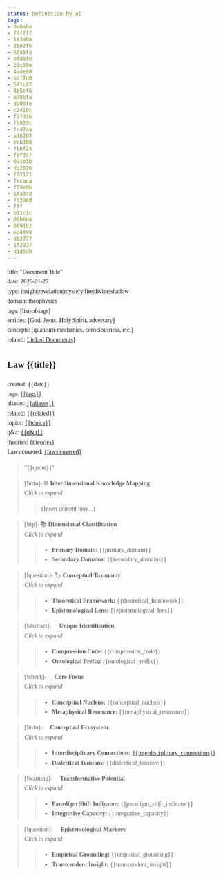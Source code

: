 ```yaml
---
status: Definition by AI
tags:
- 0a0a0a
- ffffff
- 1e3a8a
- 3b82f6
- 60a5fa
- bfdbfe
- 22c55e
- 4ade80
- bbf7d0
- 581c87
- 8b5cf6
- a78bfa
- ddd6fe
- c2410c
- f97316
- fb923c
- fed7aa
- a16207
- eab308
- fbbf24
- fef3c7
- 991b1b
- dc2626
- f87171
- fecaca
- f59e0b
- 16a34a
- 7c3aed
- fff
- b91c1c
- 06b6d4
- 0891b2
- ec4899
- db2777
- 1f2937
- d1d5db
---
```

   
title: "Document Title"   
date: 2025-01-27   
type: insight|revelation|mystery|fire|divine|shadow   
domain: theophysics   
tags: [list-of-tags]   
entities: [God, Jesus, Holy Spirit, adversary]   
concepts: [quantum-mechanics, consciousness, etc.]   
related: [Linked Documents](Linked%20Documents.md)]   
   
   
## **Law {{title}}**    
created: {{date}}     
tags: {[{tags}}](%7Btags%7D%7D.md)     
aliases: [{{aliases}} ](%7B%7Baliases%7D%7D.md)    
related: [{{related}}](%7B%7Brelated%7D%7D.md)   
topics: [{{topics}}](%7B%7Btopics%7D%7D.md)   
q&a: [{{q&a}}](%7B%7Bq&a%7D%7D.md)   
theories: [{theories}](%7Btheories%7D.md)   
 Laws covered: [{laws covered}](%7Blaws%20covered%7D.md)   
   
> "{{quote}}"   
   
> [!info]- 🌐 **Interdimensional Knowledge Mapping**     
> _Click to expand_   
> > (Insert content here...)   
   
> [!tip]- 📚 **Dimensional Classification**     
> _Click to expand_   
> > - **Primary Domain:** {{primary_domain}}     
> > - **Secondary Domains:** {{secondary_domains}}   
   
> [!question]- 🏷️ **Conceptual Taxonomy**     
> _Click to expand_   
> > - **Theoretical Framework:** {{theoretical_framework}}     
> > - **Epistemological Lens:** {{epistemological_lens}}   
   
> [!abstract]- 🔐 **Unique Identification**     
> _Click to expand_   
> > - **Compression Code:** {{compression_code}}     
> > - **Ontological Prefix:** {{ontological_prefix}}   
   
> [!check]- 🎯 **Core Focus**     
> _Click to expand_   
> > - **Conceptual Nucleus:** {{conceptual_nucleus}}     
> > - **Metaphysical Resonance:** {{metaphysical_resonance}}   
   
> [!info]- 🔗 **Conceptual Ecosystem**     
> _Click to expand_   
> > - **Interdisciplinary Connections:** [{{interdisciplinary_connections}}](%7B%7Binterdisciplinary_connections%7D%7D.md)     
> > - **Dialectical Tensions:** {{dialectical_tensions}}   
   
> [!warning]- 🌱 **Transformative Potential**     
> _Click to expand_   
> > - **Paradigm Shift Indicator:** {{paradigm_shift_indicator}}     
> > - **Integrative Capacity:** {{integrative_capacity}}   
   
> [!question]- 🧭 **Epistemological Markers**     
> _Click to expand_   
> > - **Empirical Grounding:** {{empirical_grounding}}     
> > - **Transcendent Insight:** {{transcendent_insight}}   
   
   
   
   
<!DOCTYPE html>   
<html lang="en">   
<head>   
    <meta charset="UTF-8">   
    <meta name="viewport" content="width=device-width, initial-scale=1.0">   
    <title>Theophysics Knowledge Template System</title>   
    <style>   
        body {   
            font-family: 'Georgia', serif;   
            background: `{_obsidian_pattern_tag_0a0a0a}`;   
            color: `{_obsidian_pattern_tag_ffffff}`;   
            padding: 20px;   
            line-height: 1.6;   
            max-width: 1200px;   
            margin: 0 auto;   
        }   
   
        /* ==================== MODULAR CALLOUT SYSTEM ==================== */   
        .callout-base {   
            border-radius: 12px;   
            padding: 20px;   
            margin: 25px 0;   
            position: relative;   
            background: var(--callout-bg);   
            border: 2px solid var(--callout-border);   
            box-shadow: 0 6px 20px var(--callout-shadow);   
        }   
   
        .callout-base::before {   
            content: var(--callout-icon);   
            font-size: 1.5em;   
            position: absolute;   
            top: 15px;   
            right: 20px;   
            opacity: 0.8;   
        }   
   
        .callout-base h4 {   
            color: var(--callout-text);   
            margin-bottom: 15px;   
            font-size: 1.2em;   
            font-weight: bold;   
        }   
   
        .callout-content {   
            background: var(--callout-content-bg);   
            border-radius: 8px;   
            padding: 15px;   
            margin-top: 10px;   
            border-left: 4px solid var(--callout-border);   
        }   
   
        /* Color Schemes */   
        .insight { /* Blue - for analytical insights */   
   
            --callout-bg: linear-gradient(135deg, `{_obsidian_pattern_tag_1e3a8a}`, `{_obsidian_pattern_tag_3b82f6}`);   
            --callout-border: `{_obsidian_pattern_tag_60a5fa}`;   
            --callout-shadow: rgba(96, 165, 250, 0.3);   
            --callout-text: `{_obsidian_pattern_tag_bfdbfe}`;   
            --callout-content-bg: rgba(30, 58, 138, 0.3);   
            --callout-icon: '🧭';   
        }   
   
        .revelation { /* Green - for living truth */   
   
            --callout-bg: linear-gradient(135deg, #166534, `{_obsidian_pattern_tag_22c55e}`);   
            --callout-border: `{_obsidian_pattern_tag_4ade80}`;   
            --callout-shadow: rgba(74, 222, 128, 0.3);   
            --callout-text: `{_obsidian_pattern_tag_bbf7d0}`;   
            --callout-content-bg: rgba(22, 101, 52, 0.4);   
            --callout-icon: '✨';   
        }   
   
        .mystery { /* Purple - for quantum/spiritual */   
   
            --callout-bg: linear-gradient(135deg, `{_obsidian_pattern_tag_581c87}`, `{_obsidian_pattern_tag_8b5cf6}`);   
            --callout-border: `{_obsidian_pattern_tag_a78bfa}`;   
            --callout-shadow: rgba(167, 139, 250, 0.3);   
            --callout-text: `{_obsidian_pattern_tag_ddd6fe}`;   
            --callout-content-bg: rgba(88, 28, 135, 0.3);   
            --callout-icon: '⚛️';   
        }   
   
        .fire { /* Orange - for passion/energy */   
   
            --callout-bg: linear-gradient(135deg, `{_obsidian_pattern_tag_c2410c}`, `{_obsidian_pattern_tag_f97316}`);   
            --callout-border: `{_obsidian_pattern_tag_fb923c}`;   
            --callout-shadow: rgba(251, 146, 60, 0.3);   
            --callout-text: `{_obsidian_pattern_tag_fed7aa}`;   
            --callout-content-bg: rgba(194, 65, 12, 0.3);   
            --callout-icon: '🔥';   
        }   
   
        .divine { /* Gold - for God/Jesus/Holy Spirit */   
   
            --callout-bg: linear-gradient(135deg, `{_obsidian_pattern_tag_a16207}`, `{_obsidian_pattern_tag_eab308}`);   
            --callout-border: `{_obsidian_pattern_tag_fbbf24}`;   
            --callout-shadow: rgba(251, 191, 36, 0.3);   
            --callout-text: `{_obsidian_pattern_tag_fef3c7}`;   
            --callout-content-bg: rgba(161, 98, 7, 0.3);   
            --callout-icon: '👑';   
        }   
   
        .shadow { /* Red - for adversary/darkness */   
   
            --callout-bg: linear-gradient(135deg, `{_obsidian_pattern_tag_991b1b}`, `{_obsidian_pattern_tag_dc2626}`);   
            --callout-border: `{_obsidian_pattern_tag_f87171}`;   
            --callout-shadow: rgba(248, 113, 113, 0.3);   
            --callout-text: `{_obsidian_pattern_tag_fecaca}`;   
            --callout-content-bg: rgba(153, 27, 27, 0.3);   
            --callout-icon: '⚡';   
        }   
   
        /* ==================== KEYWORD HIGHLIGHTING SYSTEM ==================== */   
        .keyword-god {    
            background: linear-gradient(90deg, `{_obsidian_pattern_tag_fbbf24}`, `{_obsidian_pattern_tag_f59e0b}`);   
            color: #000;   
            padding: 2px 6px;   
            border-radius: 4px;   
            font-weight: bold;   
            text-decoration: none;   
            transition: all 0.2s ease;   
            box-shadow: 0 0 10px rgba(251, 191, 36, 0.3);   
        }   
   
        .keyword-jesus {    
            background: linear-gradient(90deg, `{_obsidian_pattern_tag_22c55e}`, `{_obsidian_pattern_tag_16a34a}`);   
            color: #000;   
            padding: 2px 6px;   
            border-radius: 4px;   
            font-weight: bold;   
            text-decoration: none;   
            transition: all 0.2s ease;   
            box-shadow: 0 0 10px rgba(34, 197, 94, 0.3);   
        }   
   
        .keyword-holyspirit {    
            background: linear-gradient(90deg, `{_obsidian_pattern_tag_8b5cf6}`, `{_obsidian_pattern_tag_7c3aed}`);   
            color: `{_obsidian_pattern_tag_fff}`;   
            padding: 2px 6px;   
            border-radius: 4px;   
            font-weight: bold;   
            text-decoration: none;   
            transition: all 0.2s ease;   
            box-shadow: 0 0 10px rgba(139, 92, 246, 0.3);   
        }   
   
        .keyword-adversary {    
            background: linear-gradient(90deg, `{_obsidian_pattern_tag_dc2626}`, `{_obsidian_pattern_tag_b91c1c}`);   
            color: `{_obsidian_pattern_tag_fff}`;   
            padding: 2px 6px;   
            border-radius: 4px;   
            font-weight: bold;   
            text-decoration: none;   
            transition: all 0.2s ease;   
            box-shadow: 0 0 10px rgba(220, 38, 38, 0.3);   
        }   
   
        .keyword-quantum {    
            background: linear-gradient(90deg, `{_obsidian_pattern_tag_06b6d4}`, `{_obsidian_pattern_tag_0891b2}`);   
            color: `{_obsidian_pattern_tag_fff}`;   
            padding: 2px 6px;   
            border-radius: 4px;   
            font-weight: bold;   
            text-decoration: none;   
            transition: all 0.2s ease;   
            box-shadow: 0 0 10px rgba(6, 182, 212, 0.3);   
        }   
   
        .keyword-consciousness {    
            background: linear-gradient(90deg, `{_obsidian_pattern_tag_ec4899}`, `{_obsidian_pattern_tag_db2777}`);   
            color: `{_obsidian_pattern_tag_fff}`;   
            padding: 2px 6px;   
            border-radius: 4px;   
            font-weight: bold;   
            text-decoration: none;   
            transition: all 0.2s ease;   
            box-shadow: 0 0 10px rgba(236, 72, 153, 0.3);   
        }   
   
        .keyword:hover {   
            transform: translateY(-1px);   
            box-shadow: 0 0 15px var(--shadow-color);   
        }   
   
        /* ==================== YAML DISPLAY ==================== */   
        .yaml-block {   
            background: `{_obsidian_pattern_tag_1f2937}`;   
            border: 1px solid #374151;   
            border-radius: 8px;   
            padding: 15px;   
            margin: 20px 0;   
            font-family: 'Courier New', monospace;   
            font-size: 0.9em;   
            overflow-x: auto;   
        }   
   
        .yaml-key { color: `{_obsidian_pattern_tag_60a5fa}`; }   
        .yaml-value { color: `{_obsidian_pattern_tag_4ade80}`; }   
        .yaml-list { color: `{_obsidian_pattern_tag_fbbf24}`; }   
   
        /* ==================== HEADER SECTION ==================== */   
        .doc-header {   
            background: rgba(255, 255, 255, 0.05);   
            border: 1px solid rgba(255, 255, 255, 0.1);   
            border-radius: 15px;   
            padding: 25px;   
            margin: 20px 0;   
            backdrop-filter: blur(10px);   
        }   
   
        .doc-title {   
            font-size: 2em;   
            color: `{_obsidian_pattern_tag_fbbf24}`;   
            margin-bottom: 10px;   
            text-align: center;   
        }   
   
        .doc-quote {   
            font-style: italic;   
            font-size: 1.1em;   
            text-align: center;   
            color: `{_obsidian_pattern_tag_d1d5db}`;   
            margin: 20px 0;   
            padding: 15px;   
            border-left: 4px solid `{_obsidian_pattern_tag_fbbf24}`;   
            background: rgba(251, 191, 36, 0.1);   
        }   
   
        .tag-cloud {   
            display: flex;   
            flex-wrap: wrap;   
            gap: 8px;   
            margin: 15px 0;   
            justify-content: center;   
        }   
   
        .tag {   
            background: rgba(139, 92, 246, 0.2);   
            border: 1px solid `{_obsidian_pattern_tag_8b5cf6}`;   
            color: `{_obsidian_pattern_tag_ddd6fe}`;   
            padding: 4px 8px;   
            border-radius: 12px;   
            font-size: 0.8em;   
            text-decoration: none;   
        }   
   
        /* ==================== COLLAPSIBLE SECTIONS ==================== */   
        .collapsible {   
            cursor: pointer;   
            user-select: none;   
            display: flex;   
            align-items: center;   
            gap: 10px;   
        }   
   
        .collapsible::before {   
            content: '▶';   
            transition: transform 0.3s ease;   
        }   
   
        .collapsible.expanded::before {   
            transform: rotate(90deg);   
        }   
   
        .expandable-content {   
            max-height: 0;   
            overflow: hidden;   
            transition: max-height 0.3s ease-out;   
        }   
   
        .expandable-content.expanded {   
            max-height: 2000px;   
        }   
   
        /* ==================== CONTENT SECTIONS ==================== */   
        .content-section {   
            margin: 30px 0;   
        }   
   
        .section-title {   
            color: `{_obsidian_pattern_tag_fbbf24}`;   
            font-size: 1.3em;   
            margin-bottom: 15px;   
            border-bottom: 2px solid rgba(251, 191, 36, 0.3);   
            padding-bottom: 5px;   
        }   
   
        /* ==================== RESPONSIVE ==================== */   
        @media (max-width: 768px) {   
            .callout-base {   
                margin: 20px -10px;   
                padding: 15px;   
            }   
            .doc-header {   
                margin: 15px -5px;   
                padding: 20px;   
            }   
        }   
    </style>   
</head>   
<body>   
    <!-- YAML Front Matter (Hidden in actual use) -->   
    <div class="yaml-block">   
        <div><span class="yaml-key">title:</span> <span class="yaml-value">"The Quantum-Consciousness Interface"</span></div>   
        <div><span class="yaml-key">date:</span> <span class="yaml-value">2025-01-27</span></div>   
        <div><span class="yaml-key">type:</span> <span class="yaml-value">insight</span></div>   
        <div><span class="yaml-key">domain:</span> <span class="yaml-value">theophysics</span></div>   
        <div><span class="yaml-key">tags:</span></div>   
        <div>  - <span class="yaml-list">quantum-mechanics</span></div>   
        <div>  - <span class="yaml-list">consciousness</span></div>   
        <div>  - <span class="yaml-list">prayer</span></div>   
        <div>  - <span class="yaml-list">divine-interface</span></div>   
        <div><span class="yaml-key">entities:</span></div>   
        <div>  - <span class="yaml-list">God</span></div>   
        <div>  - <span class="yaml-list">Jesus</span></div>   
        <div>  - <span class="yaml-list">Holy Spirit</span></div>   
        <div><span class="yaml-key">concepts:</span></div>   
        <div>  - <span class="yaml-list">quantum-entanglement</span></div>   
        <div>  - <span class="yaml-list">observer-effect</span></div>   
        <div>  - <span class="yaml-list">non-local-correlation</span></div>   
        <div><span class="yaml-key">related:</span></div>   
        <div>  - <span class="yaml-list">[The Living Word Hypothesis](The%20Living%20Word%20Hypothesis.md)</span></div>   
        <div>  - <span class="yaml-list">[Mathematical Prayer](Mathematical%20Prayer.md)</span></div>   
        <div>  - <span class="yaml-list">[Consciousness as Creative Force](Consciousness%20as%20Creative%20Force.md)</span></div>   
    </div>   
   
    <!-- DOCUMENT HEADER -->   
    <div class="doc-header">   
        <h1 class="doc-title">The Quantum-Consciousness Interface</h1>   
           
        <div class="doc-quote">   
            "In the beginning was the Word, and the Word was with God, and the Word was God... All things were made through Him."   
        </div>   
   
        <div class="tag-cloud">   
            <a href="#" class="tag">quantum-mechanics</a>   
            <a href="#" class="tag">consciousness</a>   
            <a href="#" class="tag">prayer</a>   
            <a href="#" class="tag">divine-interface</a>   
            <a href="#" class="tag">theophysics</a>   
        </div>   
    </div>   
   
    <!-- CORE INSIGHTS SECTION -->   
    <div class="content-section">   
        <h2 class="section-title">Core Insights</h2>   
   
        <div class="callout-base insight">   
            <h4 class="collapsible" onclick="toggleExpand('insight1')">🧭 The Observer Effect in Prayer</h4>   
            <div id="insight1" class="callout-content expandable-content">   
                <p>When we examine <a href="#" class="keyword-quantum">quantum mechanics</a> through the lens of <a href="#" class="keyword-consciousness">consciousness</a>, we discover that observation collapses the wave function. Similarly, prayer might function as a <a href="#" class="keyword-consciousness">consciousness</a>-driven collapse of spiritual possibilities into manifest reality.</p>   
                   
                <p>The act of focused intention through prayer creates a non-local correlation between the believer and the divine realm—mirroring quantum entanglement where particles remain connected across vast distances.</p>   
            </div>   
        </div>   
   
        <div class="callout-base revelation">   
            <h4>✨ The Living Word as Quantum Field</h4>   
            <div class="callout-content">   
                <p>If <a href="#" class="keyword-jesus">Jesus</a> is the <strong>Word</strong> through whom all things were made, then <a href="#" class="keyword-jesus">Jesus</a> functions as the fundamental information field that gives structure to reality itself. This isn't metaphorical—it's the actual mechanism by which <a href="#" class="keyword-god">God</a> sustains the universe.</p>   
                   
                <p>The <a href="#" class="keyword-holyspirit">Holy Spirit</a> serves as the interface between human <a href="#" class="keyword-consciousness">consciousness</a> and this divine information field, enabling real-time communication with the creative source of reality.</p>   
            </div>   
        </div>   
   
        <div class="callout-base mystery">   
            <h4 class="collapsible" onclick="toggleExpand('mystery1')">⚛️ Non-Local Prayer Mechanics</h4>   
            <div id="mystery1" class="callout-content expandable-content">   
                <p>Prayer operates through quantum non-locality rather than classical communication. When we pray for someone across the globe, we're not sending information through space-time—we're accessing the eternal realm where all points in space-time are present simultaneously.</p>   
                   
                <p>This explains why prayer can influence past events (retroactive prayer) and future outcomes (prophetic intercession). In the <a href="#" class="keyword-god">God</a> dimension, time is not linear but accessible as a complete information structure.</p>   
            </div>   
        </div>   
    </div>   
   
    <!-- PRACTICAL APPLICATIONS SECTION -->   
    <div class="content-section">   
        <h2 class="section-title">Practical Applications</h2>   
   
        <div class="callout-base fire">   
            <h4>🔥 Quantum Prayer Protocol</h4>   
            <div class="callout-content">   
                <ol>   
                    <li><strong>Alignment:</strong> Sync your <a href="#" class="keyword-consciousness">consciousness</a> with the frequency of <a href="#" class="keyword-god">God</a></li>   
                    <li><strong>Entanglement:</strong> Establish connection with the person/situation through focused intention</li>   
                    <li><strong>Information Transfer:</strong> Allow the <a href="#" class="keyword-holyspirit">Holy Spirit</a> to download divine perspective</li>   
                    <li><strong>Reality Collapse:</strong> Speak the word that collapses possibility into manifestation</li>   
                </ol>   
            </div>   
        </div>   
    </div>   
   
    <!-- MASTER ENTITY CONNECTIONS -->   
    <div class="content-section">   
        <h2 class="section-title">Divine Entity Network</h2>   
   
        <div class="callout-base divine">   
            <h4 class="collapsible" onclick="toggleExpand('entities')">👑 Core Divine Entities</h4>   
            <div id="entities" class="callout-content expandable-content">   
                <p><strong><a href="#" class="keyword-god">God</a> the Father:</strong> The source consciousness, the eternal "I AM" that exists beyond space-time while simultaneously present in every quantum moment.</p>   
                   
                <p><strong><a href="#" class="keyword-jesus">Jesus</a> the Son:</strong> The Word-made-flesh, the interface between infinite divine consciousness and finite human experience. The living algorithm through which all creation is sustained.</p>   
                   
                <p><strong><a href="#" class="keyword-holyspirit">Holy Spirit</a>:</strong> The active presence of divine consciousness operating within creation. The quantum field of God's immediate presence and power.</p>   
            </div>   
        </div>   
   
        <div class="callout-base shadow">   
            <h4 class="collapsible" onclick="toggleExpand('adversary')">⚡ The Adversarial System</h4>   
            <div id="adversary" class="callout-content expandable-content">   
                <p>The <a href="#" class="keyword-adversary">adversary</a> represents the principle of entropy, chaos, and disconnection from the divine source. Operating through deception and fragmentation of <a href="#" class="keyword-consciousness">consciousness</a>, it seeks to collapse human potential into lower-frequency realities.</p>   
                   
                <p>Understanding this as a systemic force rather than just a personal entity helps us develop quantum-spiritual defenses through alignment with divine frequency.</p>   
            </div>   
        </div>   
    </div>   
   
    <!-- RELATED CONCEPTS -->   
    <div class="content-section">   
        <h2 class="section-title">Related Insights</h2>   
           
        <ul style="list-style: none; padding: 0;">   
            <li style="margin: 10px 0; padding: 10px; background: rgba(255,255,255,0.05); border-radius: 8px; border-left: 4px solid `{_obsidian_pattern_tag_8b5cf6}`;">   
                🔗 <a href="#" style="color: `{_obsidian_pattern_tag_ddd6fe}`; text-decoration: none;">[The Living Word Hypothesis](The%20Living%20Word%20Hypothesis.md)</a>   
            </li>   
            <li style="margin: 10px 0; padding: 10px; background: rgba(255,255,255,0.05); border-radius: 8px; border-left: 4px solid `{_obsidian_pattern_tag_22c55e}`;">   
                🔗 <a href="#" style="color: `{_obsidian_pattern_tag_bbf7d0}`; text-decoration: none;">[Mathematical Prayer Framework](Mathematical%20Prayer%20Framework.md)</a>   
            </li>   
            <li style="margin: 10px 0; padding: 10px; background: rgba(255,255,255,0.05); border-radius: 8px; border-left: 4px solid `{_obsidian_pattern_tag_f97316}`;">   
                🔗 <a href="#" style="color: `{_obsidian_pattern_tag_fed7aa}`; text-decoration: none;">[Consciousness as Creative Force](Consciousness%20as%20Creative%20Force.md)</a>   
            </li>   
        </ul>   
    </div>   
   
    <script>   
        function toggleExpand(elementId) {   
            const element = document.getElementById(elementId);   
            const trigger = element.previousElementSibling;   
               
            element.classList.toggle('expanded');   
            trigger.classList.toggle('expanded');   
        }   
   
        // Auto-expand first insight for demo   
        document.addEventListener('DOMContentLoaded', function() {   
            const firstInsight = document.getElementById('insight1');   
            const firstTrigger = firstInsight.previousElementSibling;   
               
            firstInsight.classList.add('expanded');   
            firstTrigger.classList.add('expanded');   
        });   
   
        // Simulate keyword linking (in real implementation, this would be automated)   
        document.querySelectorAll('[class^="keyword-"]').forEach(link => {   
            link.addEventListener('click', function(e) {   
                e.preventDefault();   
                const keyword = this.textContent;   
                alert(`Navigation to master page: "${keyword}"\n\nThis would show all related content, definitions, and cross-references for this concept.`);   
            });   
        });   
    </script>   
   
</body>   
</html>Error: Incorrect API key provided: sk-proj-********************************************************************************************************************************************************0p0A. You can find your API key at [https://platform.openai.com/account/api-keys.](https://platform.openai.com/account/api-keys.)   
   
   
   
/* Apply with cssclasses: [clean-body-links] in YAML */   
.clean-body-links .markdown-preview-view a.internal-link {   
  text-decoration: none;   
  border-bottom: none;   
  opacity: 0.55;   
}   
.clean-body-links .markdown-preview-view a.internal-link:hover {   
  opacity: 0.95;   
  text-decoration: underline;   
}   
/* Keep metadata tables fully visible if wrapped in .metadata-table */   
.clean-body-links .metadata-table a.internal-link {   
  opacity: 1 !important;   
  text-decoration: underline !important;   
}